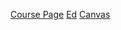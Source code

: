 [Course Page](https://www.cs.utexas.edu/~scottm/cs314/)
[Ed](https://edstem.org/us/courses/42245/)
[Canvas](https://utexas.instructure.com/courses/1375407)

